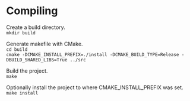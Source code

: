 
# Compiling

Create a build directory.  
`mkdir build`

Generate makefile with CMake.  
`cd build`  
`cmake -DCMAKE_INSTALL_PREFIX=./install -DCMAKE_BUILD_TYPE=Release -DBUILD_SHARED_LIBS=True ../src`

Build the project.  
`make`

Optionally install the project to where CMAKE\_INSTALL\_PREFIX was set.
`make install`

